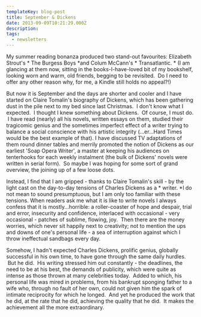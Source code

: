 ```yaml
---
templateKey: blog-post
title: September & Dickens
date: 2013-09-09T10:21:29.000Z
description: 
tags: 
  - newsletters
---
```


My summer reading bonanza produced two stand-out favourites: Elizabeth Strout's * The Burgess Boys *and Colum McCann's * Transatlantic. * (I am glancing at them now, sitting in the books-I-have-loved bit of my bookshelf, looking worn and warm, old friends, begging to be revisited.  Do I need to offer any other reason why, for me, a Kindle still holds no appeal?!)

But now it is September and the days are shorter and cooler and I have started on Claire Tomalin's biography of Dickens, which has been gathering dust in the pile next to my bed since last Christmas.  I don't know what I expected.  I thought I knew something about Dickens.  Of course, I must do.  I have read (nearly) all his novels, written essays on them, studied their tragicomic genius and the sometimes imperfect effect of a writer trying to balance a social conscience with his artistic integrity (...er...Hard Times would be the best example of that). I have discussed TV adaptations of them round dinner tables and merrily promoted the notion of Dickens as our earliest 'Soap Opera Writer', a master at keeping his audiences on tenterhooks for each weekly instalment (the bulk of Dickens' novels were written in serial form).  So maybe I was hoping for some sort of grand overview, the joining up of a few loose dots.

Instead, I find that I am gripped - thanks to Claire Tomalin's skill - by the light cast on the day-to-day tensions of Charles Dickens as a * writer. *I do not mean to sound presumptuous, but I am only too familiar with these tensions. When readers ask me what it is like to write novels I always confess that it is mostly...horrible: a roller-coaster of hope and despair, trial and error, insecurity and confidence, interlaced with occasional - very occasional - patches of sublime, flowing, joy.  Then there are the money worries, which never sit happily next to creativity; not to mention the ups and downs of one's personal life - a sea of interruption against which I throw ineffectual sandbags every day.

Somehow, I hadn't expected Charles Dickens, prolific genius, globally successful in his own time, to have gone through the same daily hurdles.  But he did.  His writing stressed him out constantly - the deadlines, the need to be at his best, the demands of publicity, which were quite as intense as those thrown at many celebrities today.  Added to which, his personal life was mired in problems, from his bankrupt sponging father to a wife who, through no fault of her own, could not given him the spark of intimate reciprocity for which he longed.  And yet he produced the work that he did, at the rate that he did, achieving the quality that he did.  It makes the achievement all the more extraordinary.
